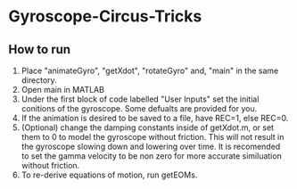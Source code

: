 # Gyroscope-Circus-Tricks

## How to run

1. Place "animateGyro", "getXdot", "rotateGyro" and, "main" in the same directory.
2. Open main in MATLAB
3. Under the first block of code labelled "User Inputs" set the initial conitions of the gyroscope. Some defualts are provided for you.
4. If the animation is desired to be saved to a file, have REC=1, else REC=0.
5. (Optional) change the damping constants inside of getXdot.m, or set them to 0 to model the gyroscope without friction. This will not result in the gyroscope slowing down and lowering over time. It is recomended to set the gamma velocity to be non zero for more accurate similuation without friction.
6. To re-derive equations of motion, run getEOMs.
